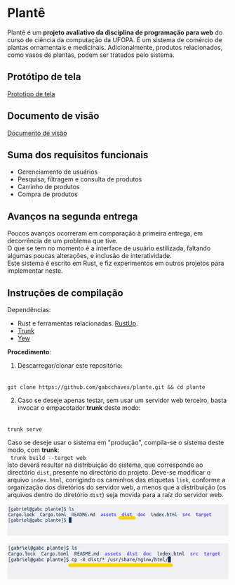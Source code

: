 # Plantê
Plantê é um **projeto avaliativo da disciplina de programação para web** do curso de ciência da computação da UFOPA. É um sistema de comércio de plantas ornamentais e medicinais. Adicionalmente, produtos relacionados, como vasos de plantas, podem ser tratados pelo sistema.

## Protótipo de tela
[Prototipo de tela](doc/telas.pdf)

## Documento de visão
[Documento de visão](doc/dv.pdf)

## Suma dos requisitos funcionais
- Gerenciamento de usuários
- Pesquisa, filtragem e consulta de produtos
- Carrinho de produtos
- Compra de produtos


## Avanços na segunda entrega
Poucos avanços ocorreram em comparação à primeira entrega, em decorrência de um problema que tive.  
O que se tem no momento é a interface de usuário estilizada, faltando algumas poucas alterações, e inclusão de interatividade.  
Este sistema é escrito em Rust, e fiz experimentos em outros projetos para implementar neste.


## Instruções de compilação
Dependências:  
- Rust e ferramentas relacionadas. [RustUp](https://rustup.rs/).  
- [Trunk](https://trunkrs.dev/)  
- [Yew](https://yew.rs/)  

**Procedimento**:  
1. Descarregar/clonar este repositório:
<code>
git clone https://github.com/gabcchaves/plante.git && cd plante
</code>

2. Caso se deseje apenas testar, sem usar um servidor web terceiro, basta invocar o empacotador **trunk** deste modo:
<code>
trunk serve
</code>

Caso se deseje usar o sistema em "produção", compila-se o sistema deste modo, com **trunk**:  
<code>
trunk build --target web
</code>  
Isto deverá resultar na distribuição do sistema, que corresponde ao directório <code>dist</code>, presente no directório do projeto. Deve-se modificar o arquivo <code>index.html</code>, corrigindo os caminhos das etiquetas <code>link</code>, conforme a organização dos diretórios do servidor web, a menos que a distribuição (os arquivos dentro do diretório <code>dist</code>) seja movida para a raíz do servidor web.

![](doc/screenshots/capt1.png)

![](doc/screenshots/capt2.png)